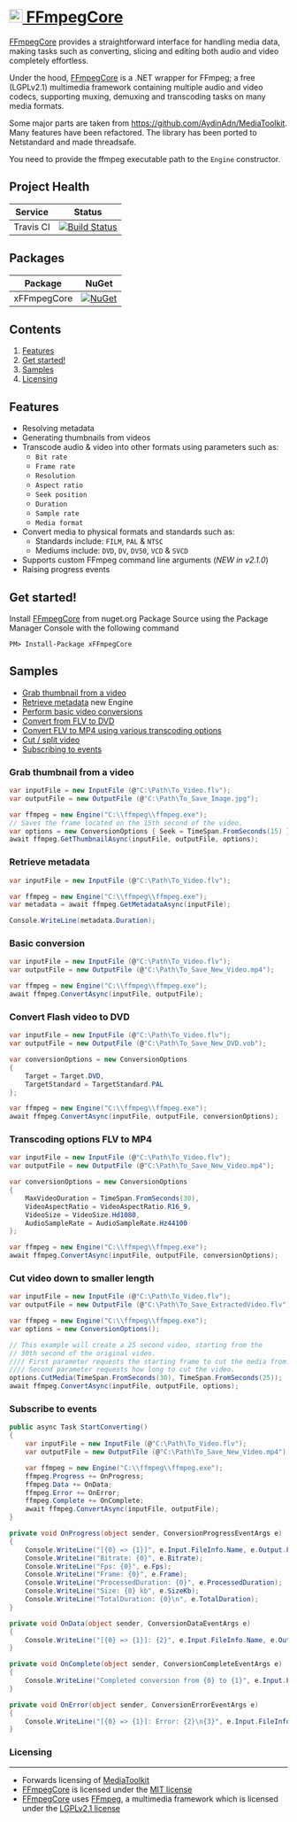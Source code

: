 [<img src="lib/ffmpeg/v4/icon.png" alt="drawing" width="24" height="24" /> FFmpegCore](https://github.com/cmxl/FFmpegCore)
============

[FFmpegCore](https://github.com/cmxl/FFmpegCore) provides a straightforward interface for handling media data, making tasks such as converting, slicing and editing both audio and video completely effortless.

Under the hood, [FFmpegCore](https://github.com/cmxl/FFmpegCore) is a .NET wrapper for FFmpeg; a free (LGPLv2.1) multimedia framework containing multiple audio and video codecs, supporting muxing, demuxing and transcoding tasks on many media formats.

Some major parts are taken from https://github.com/AydinAdn/MediaToolkit.
Many features have been refactored. The library has been ported to Netstandard and made threadsafe.

You need to provide the ffmpeg executable path to the `Engine` constructor.

## Project Health

| Service | Status |
| --- | --- |
| Travis CI | [![Build Status](https://travis-ci.com/cmxl/FFmpegCore.svg?branch=master)](https://travis-ci.com/cmxl/FFmpegCore) |

## Packages

| Package | NuGet |
| --- | --- |
| xFFmpegCore | [![NuGet](https://buildstats.info/nuget/xFFmpegCore)](https://www.nuget.org/packages/xFFmpegCore) |

## Contents

1. [Features](#features)
2. [Get started!](#get-started)
3. [Samples](#samples)
4. [Licensing](#licensing)

## Features

- Resolving metadata
- Generating thumbnails from videos
- Transcode audio & video into other formats using parameters such as:
    -  `Bit rate`
    -  `Frame rate`
    -  `Resolution`
    -  `Aspect ratio`
    -  `Seek position`
    -  `Duration`
    -  `Sample rate`
    -  `Media format`
- Convert media to physical formats and standards such as:
    - Standards include: `FILM`, `PAL` & `NTSC`
    - Mediums include: `DVD`, `DV`, `DV50`, `VCD` & `SVCD`
- Supports custom FFmpeg command line arguments (*NEW in v2.1.0*)
- Raising progress events

## Get started!

Install [FFmpegCore](https://github.com/cmxl/FFmpegCore) from nuget.org Package Source using the Package Manager Console with the following command

    PM> Install-Package xFFmpegCore

## Samples

- [Grab thumbnail from a video](#grab-thumbnail-from-a-video)
- [Retrieve metadata](#retrieve-metadata)  new Engine
- [Perform basic video conversions](#basic-conversion)  
- [Convert from FLV to DVD](#convert-flash-video-to-dvd)  
- [Convert FLV to MP4 using various transcoding options](#transcoding-options-flv-to-mp4)  
- [Cut / split video](#cut-video-down-to-smaller-length)
- [Subscribing to events](#subscribe-to-events)

### Grab thumbnail from a video

```csharp
var inputFile = new InputFile (@"C:\Path\To_Video.flv");
var outputFile = new OutputFile (@"C:\Path\To_Save_Image.jpg");

var ffmpeg = new Engine("C:\\ffmpeg\\ffmpeg.exe");
// Saves the frame located on the 15th second of the video.
var options = new ConversionOptions { Seek = TimeSpan.FromSeconds(15) };
await ffmpeg.GetThumbnailAsync(inputFile, outputFile, options);
```

### Retrieve metadata

```csharp
var inputFile = new InputFile (@"C:\Path\To_Video.flv");

var ffmpeg = new Engine("C:\\ffmpeg\\ffmpeg.exe");
var metadata = await ffmpeg.GetMetadataAsync(inputFile);

Console.WriteLine(metadata.Duration);
```

### Basic conversion

```csharp
var inputFile = new InputFile (@"C:\Path\To_Video.flv");
var outputFile = new OutputFile (@"C:\Path\To_Save_New_Video.mp4");

var ffmpeg = new Engine("C:\\ffmpeg\\ffmpeg.exe");
await ffmpeg.ConvertAsync(inputFile, outputFile);
```

### Convert Flash video to DVD

```csharp
var inputFile = new InputFile (@"C:\Path\To_Video.flv");
var outputFile = new OutputFile (@"C:\Path\To_Save_New_DVD.vob");

var conversionOptions = new ConversionOptions
{
    Target = Target.DVD,
    TargetStandard = TargetStandard.PAL
};

var ffmpeg = new Engine("C:\\ffmpeg\\ffmpeg.exe");
await ffmpeg.ConvertAsync(inputFile, outputFile, conversionOptions);
```

### Transcoding options FLV to MP4

```csharp
var inputFile = new InputFile (@"C:\Path\To_Video.flv");
var outputFile = new OutputFile (@"C:\Path\To_Save_New_Video.mp4");

var conversionOptions = new ConversionOptions
{
    MaxVideoDuration = TimeSpan.FromSeconds(30),
    VideoAspectRatio = VideoAspectRatio.R16_9,
    VideoSize = VideoSize.Hd1080,
    AudioSampleRate = AudioSampleRate.Hz44100
};

var ffmpeg = new Engine("C:\\ffmpeg\\ffmpeg.exe");
await ffmpeg.ConvertAsync(inputFile, outputFile, conversionOptions);
```

### Cut video down to smaller length

```csharp
var inputFile = new InputFile (@"C:\Path\To_Video.flv");
var outputFile = new OutputFile (@"C:\Path\To_Save_ExtractedVideo.flv");

var ffmpeg = new Engine("C:\\ffmpeg\\ffmpeg.exe");
var options = new ConversionOptions();

// This example will create a 25 second video, starting from the 
// 30th second of the original video.
//// First parameter requests the starting frame to cut the media from.
//// Second parameter requests how long to cut the video.
options.CutMedia(TimeSpan.FromSeconds(30), TimeSpan.FromSeconds(25));
await ffmpeg.ConvertAsync(inputFile, outputFile, options);
```

### Subscribe to events

```csharp
public async Task StartConverting()
{
    var inputFile = new InputFile (@"C:\Path\To_Video.flv");
    var outputFile = new OutputFile (@"C:\Path\To_Save_New_Video.mp4");

    var ffmpeg = new Engine("C:\\ffmpeg\\ffmpeg.exe");
    ffmpeg.Progress += OnProgress;
    ffmpeg.Data += OnData;
    ffmpeg.Error += OnError;
    ffmpeg.Complete += OnComplete;
    await ffmpeg.ConvertAsync(inputFile, outputFile);
}

private void OnProgress(object sender, ConversionProgressEventArgs e)
{
    Console.WriteLine("[{0} => {1}]", e.Input.FileInfo.Name, e.Output.FileInfo.Name);
    Console.WriteLine("Bitrate: {0}", e.Bitrate);
    Console.WriteLine("Fps: {0}", e.Fps);
    Console.WriteLine("Frame: {0}", e.Frame);
    Console.WriteLine("ProcessedDuration: {0}", e.ProcessedDuration);
    Console.WriteLine("Size: {0} kb", e.SizeKb);
    Console.WriteLine("TotalDuration: {0}\n", e.TotalDuration);
}

private void OnData(object sender, ConversionDataEventArgs e)
{
    Console.WriteLine("[{0} => {1}]: {2}", e.Input.FileInfo.Name, e.Output.FileInfo.Name, e.Data);
}

private void OnComplete(object sender, ConversionCompleteEventArgs e)
{
    Console.WriteLine("Completed conversion from {0} to {1}", e.Input.FileInfo.FullName, e.Output.FileInfo.FullName);
}

private void OnError(object sender, ConversionErrorEventArgs e)
{
    Console.WriteLine("[{0} => {1}]: Error: {2}\n{3}", e.Input.FileInfo.Name, e.Output.FileInfo.Name, e.Exception.ExitCode, e.Exception.InnerException);
}
```

### Licensing
---------  
- Forwards licensing of [MediaToolkit](https://github.com/AydinAdn/MediaToolkit/blob/master/LICENSE.md)
- [FFmpegCore](https://github.com/cmxl/FFmpegCore) is licensed under the [MIT license](https://github.com/cmxl/FFmpegCore/blob/master/LICENSE.md)
- [FFmpegCore](https://github.com/cmxl/FFmpegCore) uses [FFmpeg](http://ffmpeg.org), a multimedia framework which is licensed under the [LGPLv2.1 license](http://www.gnu.org/licenses/old-licenses/lgpl-2.1.html)

